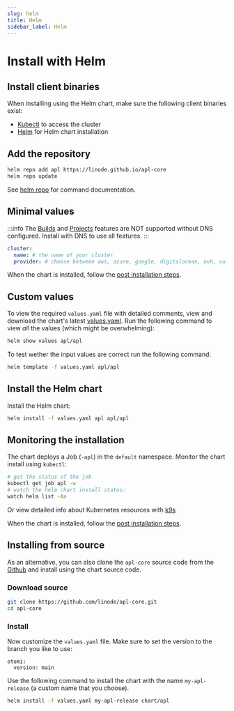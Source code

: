 ```yaml
---
slug: helm
title: Helm
sidebar_label: Helm
---
```


# Install with Helm

## Install client binaries

When installing using the Helm chart, make sure the following client binaries exist:

- [Kubectl](https://kubernetes.io/docs/tasks/tools/#kubectl) to access the cluster
- [Helm](https://helm.sh/docs/intro/install/) for Helm chart installation

## Add the repository

```bash
helm repo add apl https://linode.github.io/apl-core
helm repo update
```

See [helm repo](https://helm.sh/docs/helm/helm_repo/) for command documentation.

## Minimal values

:::info
The [Builds](../../for-devs/console/builds.md) and [Projects](../../for-devs/console/projects.md) features are NOT supported without DNS configured. Install with DNS to use all features.
:::

```yaml
cluster:
  name: # the name of your cluster
  provider: # choose between aws, azure, google, digitalocean, ovh, vultr, scaleway or custom
```

When the chart is installed, follow the [post installation steps](post-install-steps.md).

## Custom values

To view the required `values.yaml` file with detailed comments, view and download the chart's latest [values.yaml](https://github.com/linode/apl-core/blob/main/chart/apl/values.yaml). Run the following command to view _all_ the values (which might be overwhelming):

```bash
helm show values apl/apl
```

To test wether the input values are correct run the following command:

```bash
helm template -f values.yaml apl/apl
```

## Install the Helm chart

Install the Helm chart:

```bash
helm install -f values.yaml apl apl/apl
```

## Monitoring the installation

The chart deploys a Job (`-apl`) in the `default` namespace. Monitor the chart install using `kubectl`:

```bash
# get the status of the job
kubectl get job apl -w
# watch the helm chart install status:
watch helm list -Aa
```

Or view detailed info about Kubernetes resources with [k9s](https://k9scli.io)

When the chart is installed, follow the [post installation steps](post-install-steps.md).

## Installing from source

As an alternative, you can also clone the `apl-core` source code from the [Github](https://github.com/linode/apl-core) and install using the chart source code.

### Download source

```bash
git clone https://github.com/linode/apl-core.git
cd apl-core
```

### Install

Now customize the `values.yaml` file. Make sure to set the version to the branch you like to use:

```
otomi:
  version: main
```

Use the following command to install the chart with the name `my-apl-release` (a custom name that you choose).

```bash
helm install -f values.yaml my-apl-release chart/apl
```

<!-- ## Uninstalling Otomi

```bash
helm uninstall my-otomi-release
```

Doing a Helm uninstall will remove all Helm releases deployed by Otomi. After uninstalling, some namespaces created by Otomi can stay in a Terminating status. To remove all namespaces in a Terminating status, run the following command:

```
for ns in $(kubectl get ns --field-selector status.phase=Terminating -o jsonpath='{.items[*].metadata.name}'); do kubectl get ns $ns -ojson | jq '.spec.finalizers = []' | kubectl replace --raw "/api/v1/namespaces/$ns/finalize" -f -; done
``` -->
